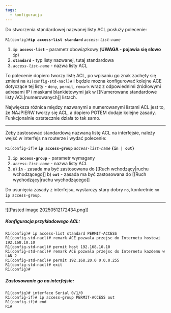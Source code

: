 ```yaml
---
tags:
  - konfiguracja
---
```

Do stworzenia standardowej nazwanej listy ACL posłuży polecenie:

`R1(config)#`**`ip access-list standard`** *`access-list-name`*
1. **`ip access-list`** - parametr obowiązkowy (**UWAGA - pojawia się słowo `ip`**)
2. **`standard`** - typ listy nazwanej, tutaj standardowa
3. *`access-list-name`* - nazwa listy ACL

To polecenie dopiero tworzy listę ACL, po wpisaniu go znak zachęty się zmieni na `R1(config-std-nacl)#` i będzie można konfigurować kolejne ACE dotyczące tej listy - `deny`, `permit`, `remark` wraz z odpowiednimi źródłowymi adresami IP i maskami blankietowymi jak w [[Numerowane standardowe listy ACL|numerowanych]] listach. 

Największa różnica między nazwanymi a numerowanymi listami ACL jest to, że NAJPIERW tworzy się ACL, a dopiero POTEM dodaje kolejne zasady. Funkcjonalnie ostatecznie działa to tak samo.

___

Żeby zastosować standardową nazwaną listę ACL na interfejsie, należy wejść w interfejs na routerze i wydać polecenie:

`R1(config-if)#` **`ip access-group`** *`access-list-name`* **`{in | out}`**
1. **`ip access-group`** - parametr wymagany
2. *`access-list-name`* - nazwa listy ACL
3. a) **`in`** - zasada ma być zastosowana do [[Ruch wchodzący|ruchu wchodzącego]]
   b) **`out`** - zasada ma być zastosowana do [[Ruch wychodzący|ruchu wychodzącego]]

Do usunięcia zasady z interfejsu, wystarczy stary dobry `no`, konkretnie `no ip access-group`.

___

![[Pasted image 20250512172434.png]]

##### Konfiguracja przykładowego ACL:
```
R1(config)# ip access-list standard PERMIT-ACCESS
R1(config-std-nacl)# remark ACE pozwala przejsc do Internetu hostowi 192.168.10.10
R1(config-std-nacl)# permit host 192.168.10.10
R1(config-std-nacl)# remark ACE pozwala przejsc do Internetu kazdemu w LAN 2
R1(config-std-nacl)# permit 192.168.20.0 0.0.0.255
R1(config-std-nacl)# exit
R1(config)#
```

##### Zastosowanie go na interfejsie:
```
R1(config)# interface Serial 0/1/0
R1(config-if)# ip access-group PERMIT-ACCESS out
R1(config-if)# end
R1#
```